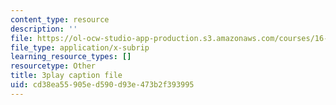 ```yaml
---
content_type: resource
description: ''
file: https://ol-ocw-studio-app-production.s3.amazonaws.com/courses/16-687-private-pilot-ground-school-january-iap-2019/cd38ea55905ed590d93e473b2f393995_kiCNa95DnnE.srt
file_type: application/x-subrip
learning_resource_types: []
resourcetype: Other
title: 3play caption file
uid: cd38ea55-905e-d590-d93e-473b2f393995
---
```

